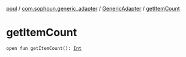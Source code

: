 [poul](../../index.md) / [com.sophoun.generic_adapter](../index.md) / [GenericAdapter](index.md) / [getItemCount](./get-item-count.md)

# getItemCount

`open fun getItemCount(): `[`Int`](https://kotlinlang.org/api/latest/jvm/stdlib/kotlin/-int/index.html)